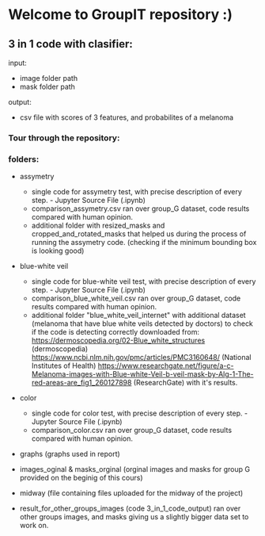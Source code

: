 # Welcome to GroupIT repository :)


## 3 in 1 code with clasifier:
input:
- image folder path
- mask folder path
  
output:
- csv file with scores of 3 features, and probabilites of a melanoma



### Tour through the repository:
### folders:

- assymetry
    - single code for assymetry test, with precise description of every step. - Jupyter Source File (.ipynb)
    - comparison_assymetry.csv ran over group_G dataset, code results compared with 
      human opinion.
    - additional folder with resized_masks and cropped_and_rotated_masks that helped us
      during the process of running the assymetry code. (checking if the minimum bounding
      box is looking good)
  
  
- blue-white veil 
    - single code for blue-white veil test, with precise description of every step. - Jupyter Source File (.ipynb)
    - comparison_blue_white_veil.csv ran over group_G dataset, code results compared with 
      human opinion.
    - additional folder "blue_white_veil_internet" with additional dataset (melanoma that
      have blue white veils detected by doctors) to check if the code is detecting
      correctly downloaded from: 
       https://dermoscopedia.org/02-Blue_white_structures
       (dermoscopedia)
       https://www.ncbi.nlm.nih.gov/pmc/articles/PMC3160648/ 
       (National Institutes of Health)
       https://www.researchgate.net/figure/a-c-Melanoma-images-with-Blue-white-Veil-b-veil-mask-by-Alg-1-The-red-areas-are_fig1_260127898
       (ResearchGate)
      with it's results.
      
- color
    - single code for color test, with precise description of every step.  - Jupyter Source File (.ipynb)
    - comparison_color.csv ran over group_G dataset, code results compared with 
      human opinion.
      
- graphs (graphs used in report)

- images_oginal & masks_orginal (orginal images and masks for group G provided on the
  beginig of this cours)
    
- midway (file containing files uploaded for the midway of the project)

- result_for_other_groups_images (code 3_in_1_code_output) ran over other groups images,
  and masks giving us a slightly bigger data set to work on.

 
